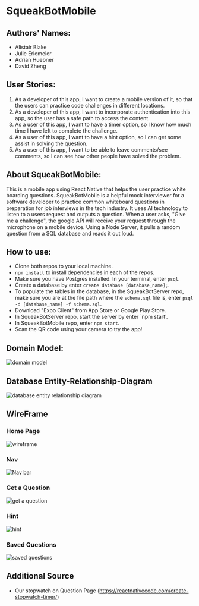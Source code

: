 # SqueakBotMobile

## Authors' Names:

- Alistair Blake 
- Julie Erlemeier
- Adrian Huebner
- David Zheng 

## User Stories:
1.	As a developer of this app, I want to create a mobile version of it, so that the users can practice code challenges in different locations.
2.	As a developer of this app, I want to incorporate authentication into this app, so the user has a safe path to access the content.
3.	As a user of this app, I want to have a timer option, so I know how much time I have left to complete the challenge.
4.	As a user of this app, I want to have a hint option, so I can get some assist in solving the question.
5.	As a user of this app, I want to be able to leave comments/see comments, so I can see how other people have solved the problem. 

## About SqueakBotMobile:
This is a mobile app using React Native that helps the user practice white boarding questions. 
SqueakBotMobile is a helpful mock interviewer for a software developer to practice common whiteboard questions in 
preparation for job interviews in the tech industry. It uses AI technology to listen to a users request and outputs a 
question. When a user asks, "Give me a challenge", the google API will receive your request through the microphone on a 
mobile device. Using a Node Server, it pulls a random question from a SQL database and reads it out loud.

## How to use:
- Clone both repos to your local machine.
- `npm install` to install dependencies in each of the repos.
- Make sure you have Postgres installed. In your terminal, enter `psql`. 
- Create a database by enter `create database [database_name];`.
- To populate the tables in the database, in the SqueakBotServer repo, make sure you are at the file path where the `schema.sql` file is, enter `psql -d [database_name] -f schema.sql`. 
- Download "Expo Client" from App Store or Google Play Store. 
- In SqueakBotServer repo, start the server by enter `npm start'.
- In SqueakBotMobile repo, enter `npm start`.
- Scan the QR code using your camera to try the app!

## Domain Model:
![domain model](./squeakbot-mobile/assets/domain_model.png)

## Database Entity-Relationship-Diagram
![database entity relationship diagram](./squeakbot-mobile/assets/DBForSqueakBot.png)

## WireFrame

### Home Page
![wireframe](./squeakbot-mobile/assets/home.jpg)

### Nav
![Nav bar](./squeakbot-mobile/assets/nav.jpg)

### Get a Question
![get a question](./squeakbot-mobile/assets/getquestion.jpg)

### Hint
![hint](./squeakbot-mobile/assets/hint.jpg)

### Saved Questions
![saved questions](./squeakbot-mobile/assets/saved.jpg)

## Additional Source
- Our stopwatch on Question Page (https://reactnativecode.com/create-stopwatch-timer/)


